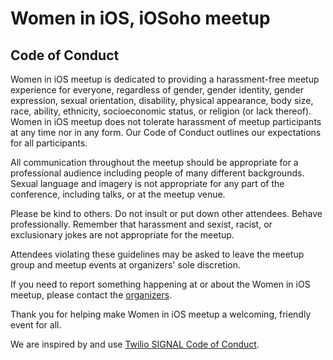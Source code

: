# Women in iOS, iOSoho meetup

## Code of Conduct 

Women in iOS meetup is dedicated to providing a harassment-free meetup experience for everyone, regardless of gender, gender identity, gender expression, sexual orientation, disability, physical appearance, body size, race, ability, ethnicity, socioeconomic status, or religion (or lack thereof). Women in iOS meetup does not tolerate harassment of meetup participants at any time nor in any form. Our Code of Conduct outlines our expectations for all participants.

All communication throughout the meetup should be appropriate for a professional audience including people of many different backgrounds. Sexual language and imagery is not appropriate for any part of the conference, including talks, or at the meetup venue.

Please be kind to others. Do not insult or put down other attendees. Behave professionally. Remember that harassment and sexist, racist, or exclusionary jokes are not appropriate for the meetup.

Attendees violating these guidelines may be asked to leave the meetup group and meetup events at organizers' sole discretion.

If you need to report something happening at or about the Women in iOS meetup, please contact the [organizers](https://www.meetup.com/iOSoho/members/136388792/).

Thank you for helping make Women in iOS meetup a welcoming, friendly event for all.

We are inspired by and use [Twilio SIGNAL Code of Conduct](https://www.twilio.com/signal/code-of-conduct).
